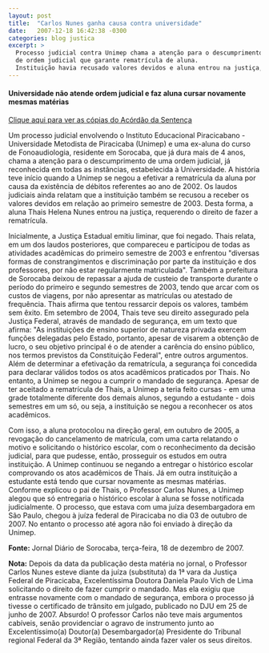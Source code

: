 ```yaml
---
layout: post
title:  "Carlos Nunes ganha causa contra universidade"
date:   2007-12-18 16:42:38 -0300
categories: blog justica
excerpt: >
  Processo judicial contra Unimep chama a atenção para o descumprimento
  de ordem judicial que garante rematrícula de aluna.
  Instituição havia recusado valores devidos e aluna entrou na justiça, requerendo o direito de fazer a rematrícula.
---
```


#### Universidade não atende ordem judicial e faz aluna cursar novamente mesmas matérias

[Clique aqui para ver as cópias do Acórdão da Sentença]({{site.baseurl}}/causa_ganha/acordao.pdf)

Um processo judicial envolvendo o Instituto Educacional Piracicabano - Universidade Metodista de Piracicaba (Unimep) e uma ex-aluna do curso de Fonoaudiologia, residente em Sorocaba, que já dura mais de 4 anos, chama a atenção para o descumprimento de uma ordem judicial, já reconhecida em todas as instâncias, estabelecida à Universidade. A história teve início quando a Unimep se negou a efetivar a rematrícula da aluna por causa da existência de débitos referentes ao ano de 2002. Os laudos judiciais ainda relatam que a instituição também se recusou a receber os valores devidos em relação ao primeiro semestre de 2003. Desta forma, a aluna Thais Helena Nunes entrou na justiça, requerendo o direito de fazer a rematrícula.

Inicialmente, a Justiça Estadual emitiu liminar, que foi negado. Thais relata, em um dos laudos posteriores, que compareceu e participou de todas as atividades acadêmicas do primeiro semestre de 2003 e enfrentou "diversas formas de constrangimentos e discriminação por parte da instituição e dos professores, por não estar regularmente matriculada". Também a prefeitura de Sorocaba deixou de repassar a ajuda de custeio de transporte durante o período do primeiro e segundo semestres de 2003, tendo que arcar com os custos de viagens, por não apresentar as matrículas ou atestado de frequência. Thais afirma que tentou ressarcir depois os valores, também sem êxito. Em setembro de 2004, Thais teve seu direito assegurado pela Justiça Federal, através de mandado de segurança, em um texto que afirma: "As instituições de ensino superior de natureza privada exercem funções delegadas pelo Estado, portanto, apesar de visarem a obtenção de lucro, o seu objetivo principal é o de atender a carência do ensino público, nos termos previstos da Constituição Federal", entre outros argumentos. Além de determinar a efetivação da rematrícula, a segurança foi concedida para declarar válidos todos os atos acadêmicos praticados por Thais. No entanto, a Unimep se negou a cumprir o mandado de segurança. Apesar de ter aceitado a rematrícula de Thais, a Unimep a teria feito cursas - em uma grade totalmente diferente dos demais alunos, segundo a estudante - dois semestres em um só, ou seja, a instituição se negou a reconhecer os atos acadêmicos.

Com isso, a aluna protocolou na direção geral, em outubro de 2005, a revogação do cancelamento de matrícula, com uma carta relatando o motivo e solicitando o histórico escolar, com o reconhecimento da decisão judicial, para que pudesse, então, prosseguir os estudos em outra instituição. A Unimep continuou se negando a entregar o histórico escolar comprovando os atos acadêmicos de Thais. Já em outra instituição a estudante está tendo que cursar novamente as mesmas matérias. Conforme explicou o pai de Thais, o Professor Carlos Nunes, a Unimep alegou que só entregaria o histórico escolar à aluna se fosse notificada judicialmente. O processo, que estava com uma juíza desembargadora em São Paulo, chegou à juíza federal de Piracicaba no dia 03 de outubro de 2007. No entanto o processo até agora não foi enviado à direção da Unimep.

__Fonte:__ Jornal Diário de Sorocaba, terça-feira, 18 de dezembro de 2007.

__Nota:__ Depois da data da publicação desta matéria no jornal, o Professor Carlos Nunes esteve diante da juíza (substituta) da 1ª vara da Justiça Federal de Piracicaba, Excelentíssima Doutora Daniela Paulo Vich de Lima solicitando o direito de fazer cumprir o mandado. Mas ela exigiu que entrasse novamente com o mandado de segurança, embora o processo já tivesse o certificado de trânsito em julgado, publicado no DJU em 25 de junho de 2007. Absurdo! O professor Carlos não teve mais argumentos cabíveis, senão providenciar o agravo de instrumento junto ao Excelentíssimo(a) Doutor(a) Desembargador(a) Presidente do Tribunal regional Federal da 3ª Região, tentando ainda fazer valer os seus direitos.
